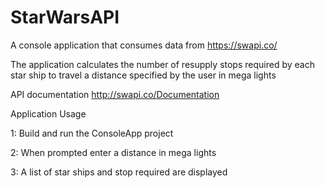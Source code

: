 # StarWarsAPI

A console application that consumes data from https://swapi.co/

The application calculates the number of resupply stops required by each star ship to travel a distance specified by the user in mega lights

API documentation http://swapi.co/Documentation

Application Usage

1: Build and run the ConsoleApp project

2: When prompted enter a distance in mega lights

3: A list of star ships and stop required are displayed
